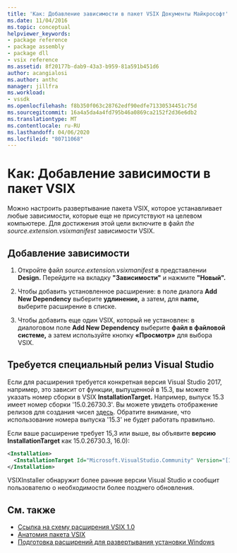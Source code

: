 ```yaml
---
title: 'Как: Добавление зависимости в пакет VSIX Документы Майкрософт'
ms.date: 11/04/2016
ms.topic: conceptual
helpviewer_keywords:
- package reference
- package assembly
- package dll
- vsix reference
ms.assetid: 8f20177b-dab9-43a3-b959-81a591b451d6
author: acangialosi
ms.author: anthc
manager: jillfra
ms.workload:
- vssdk
ms.openlocfilehash: f8b350f063c28762edf90edfe71330534451c75d
ms.sourcegitcommit: 16a4a5da4a4fd795b46a0869ca2152f2d36e6db2
ms.translationtype: MT
ms.contentlocale: ru-RU
ms.lasthandoff: 04/06/2020
ms.locfileid: "80711068"
---
```

# <a name="how-to-add-a-dependency-to-a-vsix-package"></a>Как: Добавление зависимости в пакет VSIX

Можно настроить развертывание пакета VSIX, которое устанавливает любые зависимости, которые еще не присутствуют на целевом компьютере. Для достижения этой цели включите в файл *the source.extension.vsixmanifest* зависимости VSIX.

## <a name="to-add-a-dependency"></a>Добавление зависимости

1. Откройте файл *source.extension.vsixmanifest* в представлении **Design.** Перейдите на вкладку **"Зависимости"** и нажмите **"Новый".**

2. Чтобы добавить установленное расширение: в поле диалога **Add New Dependency** выберите **удлинение,** а затем, для **name,** выберите расширение в списке.

3. Чтобы добавить еще один VSIX, который не установлен: в диалоговом поле **Add New Dependency** выберите **файл в файловой системе,** а затем используйте кнопку **«Просмотр»** для выбора VSIX.

## <a name="require-a-specific-visual-studio-release"></a>Требуется специальный релиз Visual Studio

Если для расширения требуется конкретная версия Visual Studio 2017, например, это зависит от функции, выпущенной в 15.3, вы можете указать номер сборки в VSIX **InstallationTarget.** Например, выпуск 15.3 имеет номер сборки '15.0.26730.3'. Вы можете увидеть отображение релизов для создания чисел [здесь](../install/visual-studio-build-numbers-and-release-dates.md). Обратите внимание, что использование номера выпуска '15.3' не будет работать правильно.

Если ваше расширение требует 15,3 или выше, вы объявите **версию InstallationTarget** как 15.0.26730.3, 16.0):

```xml
<Installation>
  <InstallationTarget Id="Microsoft.VisualStudio.Community" Version="[15.0.26730.3, 16.0)" />
</Installation>
```

VSIXInstaller обнаружит более ранние версии Visual Studio и сообщит пользователю о необходимости более позднего обновления.

## <a name="see-also"></a>См. также

- [Ссылка на схему расширения VSIX 1.0](https://msdn.microsoft.com/library/76e410ec-b1fb-4652-ac98-4a4c52e09a2b)
- [Анатомия пакета VSIX](../extensibility/anatomy-of-a-vsix-package.md)
- [Подготовка расширений для развертывания установки Windows](../extensibility/preparing-extensions-for-windows-installer-deployment.md)
